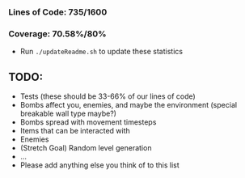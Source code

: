 ### Lines of Code: 735/1600

### Coverage: 70.58%/80%

- Run `./updateReadme.sh` to update these statistics

## TODO:

- Tests (these should be 33-66% of our lines of code)
- Bombs affect you, enemies, and maybe the environment (special breakable wall type maybe?)
- Bombs spread with movement timesteps
- Items that can be interacted with
- Enemies
- (Stretch Goal) Random level generation
- ...
- Please add anything else you think of to this list
